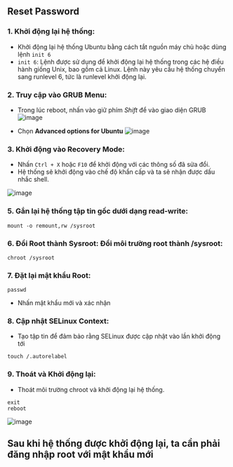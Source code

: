 ## Reset Password
### 1. Khởi động lại hệ thống: 
- Khởi động lại hệ thống Ubuntu bằng cách tắt nguồn máy chủ hoặc dùng lệnh `init 6`
- `init 6`: Lệnh được sử dụng để khởi động lại hệ thống trong các hệ điều hành giống Unix, bao gồm cả Linux. Lệnh này yêu cầu hệ thống chuyển sang runlevel 6, tức là runlevel khởi động lại.

### 2. Truy cập vào GRUB Menu: 
- Trong lúc reboot, nhấn vào giữ phím *Shift* để vào giao diện GRUB
![image](https://github.com/user-attachments/assets/f1a71377-d6ca-4e96-917f-b0d7d2bd5cee)

- Chọn **Advanced options for Ubuntu** 
![image](https://github.com/user-attachments/assets/b0d960e9-b8a7-48aa-8ec1-d21f0162851f)

### 3. Khởi động vào Recovery Mode: 
- Nhấn `Ctrl + X` hoặc `F10` để khởi động với các thông số đã sửa đổi.
- Hệ thống sẽ khởi động vào chế độ khẩn cấp và ta sẽ nhận được dấu nhắc shell.

![image](https://github.com/user-attachments/assets/4b4287ed-c210-4b8f-9c8d-6c6c2b834260)

### 5. Gắn lại hệ thống tập tin gốc dưới dạng read-write:
```
mount -o remount,rw /sysroot
```

### 6. Đổi Root thành Sysroot: Đổi môi trường root thành /sysroot:
```
chroot /sysroot
```

### 7. Đặt lại mật khẩu Root:
```
passwd
```
- Nhấn mật khẩu mới và xác nhận

### 8. Cập nhật SELinux Context:
- Tạo tập tin để đảm bảo rằng SELinux được cập nhật vào lần khởi động tới
```
touch /.autorelabel
```

### 9. Thoát và Khởi động lại:
- Thoát môi trường chroot và khởi động lại hệ thống.
```
exit
reboot 
```
![image](https://github.com/user-attachments/assets/ac6daf20-b446-4506-9fac-0237c42c48d6)

## Sau khi hệ thống được khởi động lại, ta cần phải đăng nhập root với mật khẩu mới 

